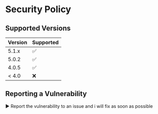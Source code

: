 # Security Policy

## Supported Versions

| Version | Supported          |
| ------- | ------------------ |
| 5.1.x   | :white_check_mark: |
| 5.0.2   | ✅                |
| 4.0.5   | :white_check_mark: |
| < 4.0   | :x:                |

## Reporting a Vulnerability

▶️ Report the vulnerability to an issue and i will fix as soon as possible

